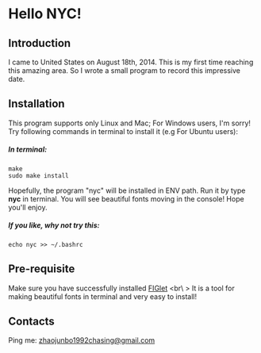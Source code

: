 Hello NYC!
=============

Introduction
------
I came to United States on August 18th, 2014. This is my first time reaching this amazing area. So I wrote a small program to record this impressive date.

Installation
------------
This program supports only Linux and Mac; For Windows users, I'm sorry!      
Try following commands in terminal to install it (e.g For Ubuntu users):
##### In terminal:
    make
    sudo make install
Hopefully, the program "nyc" will be installed in ENV path. Run it by type **nyc** in terminal.
You will see beautiful fonts moving in the console! Hope you'll enjoy.
##### If you like, why not try this:
    echo nyc >> ~/.bashrc

Pre-requisite
----------------
Make sure you have successfully installed [FIGlet](http://www.figlet.org/) <br\ >
It is a tool for making beautiful fonts in terminal and very easy to install!

Contacts
--------------
Ping me: zhaojunbo1992chasing@gmail.com

